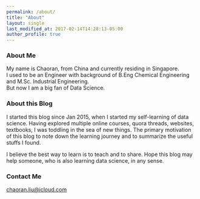```yaml
---
permalink: /about/
title: "About"
layout: single
last_modified_at: 2017-02-14T14:28:13-05:00
author_profile: true
---
```


### About Me

My name is Chaoran, from China and currently residing in Singapore.   
I used to be an Engineer with background of B.Eng Chemical Engineering and M.Sc. Industrial Engineering.    
But now I am a big fan of Data Science.


### About this Blog

I started this blog since Jan 2015, when I started my self-learning of data science. Having explored multiple online courses, quora threads, websites, textbooks, I was toddling in the sea of new things. The primary motivation of this blog to note down the learning journey and to summarize the useful stuffs I found.

I believe the best way to learn is to teach and to share. Hope this blog may help someone, who is also learning data science,  in any sense.

### Contact Me

[chaoran.liu@icloud.com](mailto:chaoran.liu@icloud.com)
